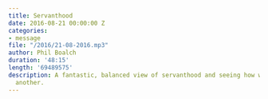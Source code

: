 ```yaml
---
title: Servanthood
date: 2016-08-21 00:00:00 Z
categories:
- message
file: "/2016/21-08-2016.mp3"
author: Phil Boalch
duration: '48:15'
length: '69489575'
description: A fantastic, balanced view of servanthood and seeing how we serve one
  another.
---
```


